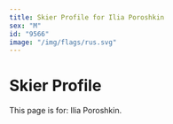 ```yaml
---
title: Skier Profile for Ilia Poroshkin
sex: "M"
id: "9566"
image: "/img/flags/rus.svg" 
---
```


# Skier Profile

This page is for: Ilia Poroshkin.
    
